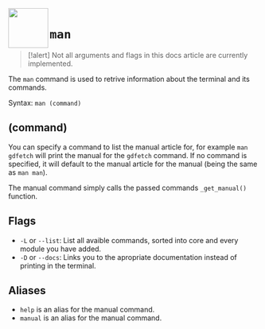 <a href="https://github.com/Kubulambula/Godot-GDShell">
  <img src="https://github.com/Kubulambula/Godot-GDShell/blob/main/addons/gdshell/docs/assets/logo.png" align="left" width="80" height="80">
</a>

# `man`

> [!alert]
> Not all arguments and flags in this docs article are currently implemented. 

The `man` command is used to retrive information about the terminal and its commands. 

Syntax: ``man (command)``

## (command)

You can specify a command to list the manual article for, for example `man gdfetch` will print the manual for the `gdfetch` command. If no command is specified, it will default to the manual article for the manual (being the same as `man man`). 

The manual command simply calls the passed commands `_get_manual()` function. 

## Flags

- `-L` or `--list`: List all avaible commands, sorted into core and every module you have added. 
- `-D` or `--docs`: Links you to the apropriate documentation instead of printing in the terminal. 

## Aliases

- `help` is an alias for the manual command.
- `manual` is an alias for the manual command.
